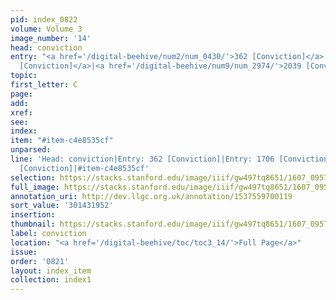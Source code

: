 ```yaml
---
pid: index_0822
volume: Volume 3
image_number: '14'
head: conviction
entry: "<a href='/digital-beehive/num2/num_0430/'>362 [Conviction]</a>|<a href='/digital-beehive/num7/num_2630/'>1706
  [Conviction]</a>|<a href='/digital-beehive/num9/num_2974/'>2039 [Conviction]</a>"
topic:
first_letter: C
page:
add:
xref:
see:
index:
item: "#item-c4e8535cf"
unparsed:
line: 'Head: conviction|Entry: 362 [Conviction]|Entry: 1706 [Conviction]|Entry: 2039
  [Conviction]|#item-c4e8535cf'
selection: https://stacks.stanford.edu/image/iiif/gw497tq8651/1607_0957/1837,1952,705,154/full/0/default.jpg
full_image: https://stacks.stanford.edu/image/iiif/gw497tq8651/1607_0957/full/full/0/default.jpg
annotation_uri: http://dev.llgc.org.uk/annotation/1537559700119
sort_value: '301431952'
insertion:
thumbnail: https://stacks.stanford.edu/image/iiif/gw497tq8651/1607_0957/1837,1952,705,154/150,/0/default.jpg
label: conviction
location: "<a href='/digital-beehive/toc/toc3_14/'>Full Page</a>"
issue:
order: '0821'
layout: index_item
collection: index1
---
```

